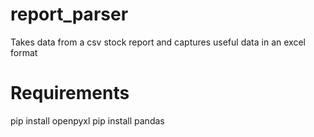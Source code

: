 # report_parser
Takes data from a csv stock report and captures useful data in an excel format

# Requirements
pip install openpyxl
pip install pandas